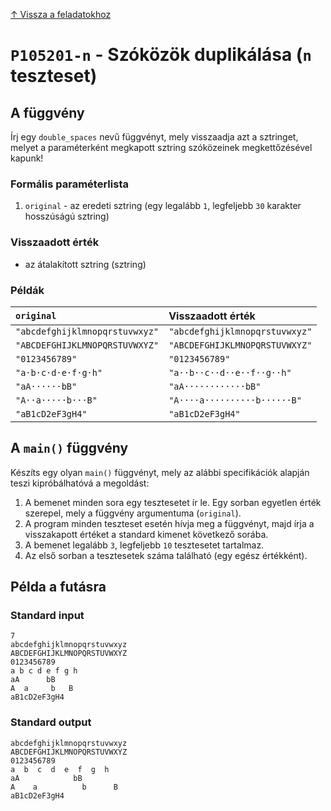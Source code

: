 
[↑ Vissza a feladatokhoz](./README.md)

# `P105201-n` - Szóközök duplikálása (`n` teszteset)

## A függvény

Írj egy `double_spaces` nevű függvényt, mely visszaadja azt a sztringet, melyet a paraméterként megkapott sztring szóközeinek megkettőzésével kapunk!

### Formális paraméterlista

1. `original` - az eredeti sztring (egy legalább `1`, legfeljebb `30` karakter hosszúságú sztring)

### Visszaadott érték

* az átalakított sztring (sztring)

### Példák

| `original` | Visszaadott érték | 
| :--- | :-- | 
| `"abcdefghijklmnopqrstuvwxyz"` | `"abcdefghijklmnopqrstuvwxyz"` | 
| `"ABCDEFGHIJKLMNOPQRSTUVWXYZ"` | `"ABCDEFGHIJKLMNOPQRSTUVWXYZ"` | 
| `"0123456789"` | `"0123456789"` | 
| `"a·b·c·d·e·f·g·h"` | `"a··b··c··d··e··f··g··h"` | 
| `"aA······bB"` | `"aA············bB"` | 
| `"A··a·····b···B"` | `"A····a··········b······B"` | 
| `"aB1cD2eF3gH4"` | `"aB1cD2eF3gH4"` | 

## A `main()` függvény

Készíts egy olyan `main()` függvényt, mely az alábbi specifikációk alapján teszi kipróbálhatóvá a megoldást:

1. A bemenet minden sora egy tesztesetet ír le. Egy sorban egyetlen érték szerepel, mely a függvény argumentuma (`original`).
1. A program minden teszteset esetén hívja meg a függvényt, majd írja a visszakapott értéket a standard kimenet következő sorába.
1. A bemenet legalább `3`, legfeljebb `10` tesztesetet tartalmaz.
1. Az első sorban a tesztesetek száma található (egy egész értékként).

## Példa a futásra

### Standard input

```
7
abcdefghijklmnopqrstuvwxyz
ABCDEFGHIJKLMNOPQRSTUVWXYZ
0123456789
a b c d e f g h
aA      bB
A  a     b   B
aB1cD2eF3gH4
```

### Standard output

```
abcdefghijklmnopqrstuvwxyz
ABCDEFGHIJKLMNOPQRSTUVWXYZ
0123456789
a  b  c  d  e  f  g  h
aA            bB
A    a          b      B
aB1cD2eF3gH4
```